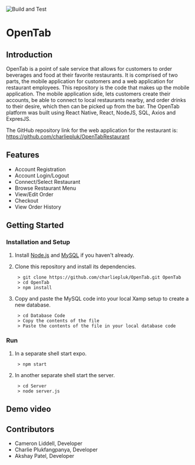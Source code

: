 ![Build and Test](https://github.com/drphamwit/SE-SampleGithubRepo/workflows/Build%20and%20Test/badge.svg)

# OpenTab

## Introduction

OpenTab is a point of sale service that allows for customers to order beverages and food at their favorite restaurants. It is comprised of two parts, the mobile application for customers and a web application for restaurant employees. This repository is the code that makes up the mobile application. The mobile application side, lets customers create their accounts, be able to connect to local restaurants nearby, and order drinks to their desire, which then can be picked up from the bar. The OpenTab platform was built using React Native, React, NodeJS, SQL, Axios and ExpresJS. 

The GitHub repository link for the web application for the restaurant is: https://github.com/charliepluk/OpenTabRestaurant

## Features
* Account Registration
* Account Login/Logout
* Connect/Select Restaurant
* Browse Restaurant Menu
* View/Edit Order
* Checkout
* View Order History

## Getting Started
### Installation and Setup
1. Install [Node.js](https://nodejs.org/) and [MySQL](https://www.mysql.com/downloads/) if you haven't already.

2. Clone this repository and install its dependencies.
		
		> git clone https://github.com/charliepluk/OpenTab.git OpenTab
		> cd OpenTab
		> npm install
		
3. Copy and paste the MySQL code into your local Xamp setup to create a new database. 

		> cd Database Code
		> Copy the contents of the file
		> Paste the contents of the file in your local database code
### Run
1. In a separate shell start expo.

		> npm start
		
2. In another separate shell start the server.

		> cd Server
		> node server.js
## Demo video


## Contributors

* Cameron Liddell, Developer
* Charlie Plukfangpanya, Developer
* Akshay Patel, Developer


